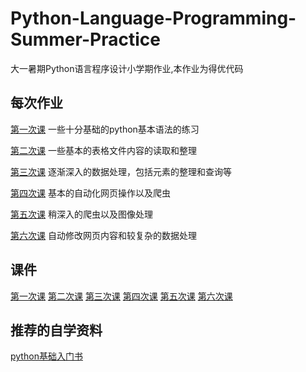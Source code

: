# Python-Language-Programming-Summer-Practice
大一暑期Python语言程序设计小学期作业,本作业为得优代码

## 每次作业
[第一次课](lesson1)  一些十分基础的python基本语法的练习

[第二次课](lesson2)  一些基本的表格文件内容的读取和整理

[第三次课](lesson3)  逐渐深入的数据处理，包括元素的整理和查询等

[第四次课](lesson4)  基本的自动化网页操作以及爬虫

[第五次课](lesson5)  稍深入的爬虫以及图像处理

[第六次课](lesson6)  自动修改网页内容和较复杂的数据处理


## 课件
[第一次课](第一课v2024.pptx)
[第二次课](第二课v2024.pptx)
[第三次课](第三课v2024.pptx)
[第四次课](第四课v2024.pptx)
[第五次课](第五课v2024.pptx)
[第六次课](第六课v2024.docx)  
## 推荐的自学资料  
[python基础入门书](https://github.com/Zlatanwic/Python-Language-Programming-Summer-Practice/blob/main/Python%E7%BC%96%E7%A8%8B%20%20%E4%BB%8E%E5%85%A5%E9%97%A8%E5%88%B0%E5%AE%9E%E8%B7%B5%20%3D%20Python%20Crash%20Course%20(Eric%20Matthes)%20(Z-Library).pdf)




